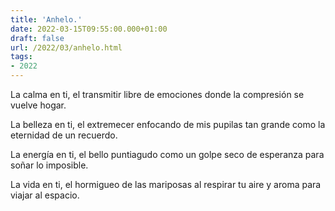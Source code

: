 ```yaml
---
title: 'Anhelo.'
date: 2022-03-15T09:55:00.000+01:00
draft: false
url: /2022/03/anhelo.html
tags: 
- 2022
---
```


La calma en ti,
el transmitir libre de emociones
donde la compresión se vuelve hogar.

La belleza en ti,
el extremecer enfocando de mis pupilas
tan grande como la eternidad de un recuerdo.

La energía en ti,
el bello puntiagudo como un golpe seco
de esperanza para soñar lo imposible.

La vida en ti,
el hormigueo de las mariposas al respirar
tu aire y aroma para viajar al espacio.